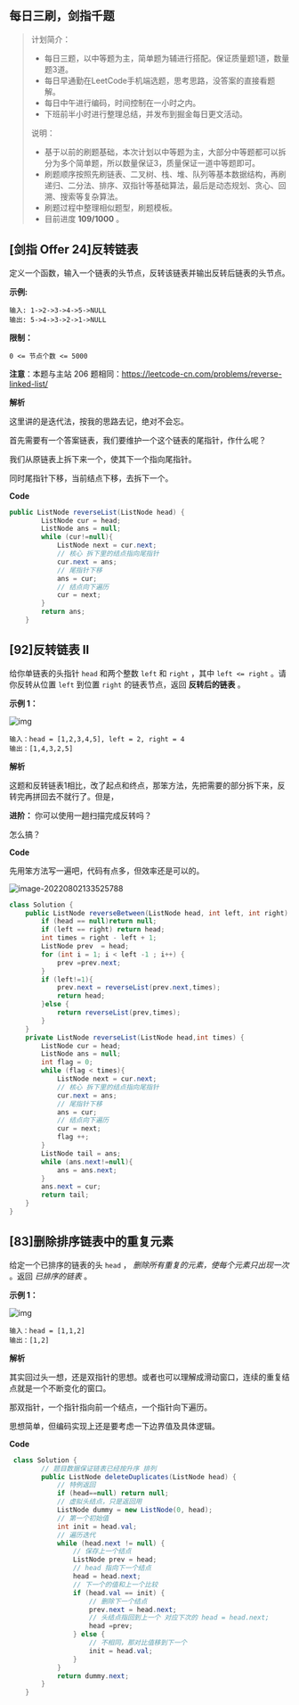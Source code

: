 ## 每日三刷，剑指千题

> 计划简介：
>
> - 每日三题，以中等题为主，简单题为辅进行搭配。保证质量题1道，数量题3道。
> - 每日早通勤在LeetCode手机端选题，思考思路，没答案的直接看题解。
> - 每日中午进行编码，时间控制在一小时之内。
> - 下班前半小时进行整理总结，并发布到掘金每日更文活动。
>
> 说明：
>
> - 基于以前的刷题基础，本次计划以中等题为主，大部分中等题都可以拆分为多个简单题，所以数量保证3，质量保证一道中等题即可。
> - 刷题顺序按照先刷链表、二叉树、栈、堆、队列等基本数据结构，再刷递归、二分法、排序、双指针等基础算法，最后是动态规划、贪心、回溯、搜索等复杂算法。
> - 刷题过程中整理相似题型，刷题模板。
> - 目前进度 **109/1000** 。



## [剑指 Offer 24]反转链表

定义一个函数，输入一个链表的头节点，反转该链表并输出反转后链表的头节点。



**示例:**

```
输入: 1->2->3->4->5->NULL
输出: 5->4->3->2->1->NULL
```



**限制：**

```
0 <= 节点个数 <= 5000
```



**注意**：本题与主站 206 题相同：https://leetcode-cn.com/problems/reverse-linked-list/

**解析**

这里讲的是迭代法，按我的思路去记，绝对不会忘。

首先需要有一个答案链表，我们要维护一个这个链表的尾指针，作什么呢？

我们从原链表上拆下来一个，使其下一个指向尾指针。

同时尾指针下移，当前结点下移，去拆下一个。

**Code**

```java
public ListNode reverseList(ListNode head) {
        ListNode cur = head;
        ListNode ans = null;
        while (cur!=null){
            ListNode next = cur.next;
            // 核心 拆下里的结点指向尾指针
            cur.next = ans;
            // 尾指针下移
            ans = cur;
            // 结点向下遍历
            cur = next;
        }
        return ans;
    }
```

## [92]反转链表 II

给你单链表的头指针 `head` 和两个整数 `left` 和 `right` ，其中 `left <= right` 。请你反转从位置 `left` 到位置 `right` 的链表节点，返回 **反转后的链表** 。



**示例 1：**

![img](https://yitiaoit.oss-cn-beijing.aliyuncs.com/img/rev2ex2.jpg)

```
输入：head = [1,2,3,4,5], left = 2, right = 4
输出：[1,4,3,2,5]
```

**解析**

这题和反转链表1相比，改了起点和终点，那笨方法，先把需要的部分拆下来，反转完再拼回去不就行了。但是，

**进阶：** 你可以使用一趟扫描完成反转吗？

怎么搞？

**Code**

先用笨方法写一遍吧，代码有点多，但效率还是可以的。

![image-20220802133525788](https://yitiaoit.oss-cn-beijing.aliyuncs.com/img/image-20220802133525788.png)

```java
class Solution {
    public ListNode reverseBetween(ListNode head, int left, int right) {
        if (head == null)return null;
        if (left == right) return head;
        int times = right - left + 1;
        ListNode prev  = head;
        for (int i = 1; i < left -1 ; i++) {
            prev =prev.next;
        }
        if (left!=1){
            prev.next = reverseList(prev.next,times);
            return head;
        }else {
            return reverseList(prev,times);
        }
    }
    private ListNode reverseList(ListNode head,int times) {
        ListNode cur = head;
        ListNode ans = null;
        int flag = 0;
        while (flag < times){
            ListNode next = cur.next;
            // 核心 拆下里的结点指向尾指针
            cur.next = ans;
            // 尾指针下移
            ans = cur;
            // 结点向下遍历
            cur = next;
            flag ++;
        }
        ListNode tail = ans;
        while (ans.next!=null){
            ans = ans.next;
        }
        ans.next = cur;
        return tail;
    }
}
```



## [83]删除排序链表中的重复元素

给定一个已排序的链表的头 `head` ， *删除所有重复的元素，使每个元素只出现一次* 。返回 *已排序的链表* 。



**示例 1：**

![img](https://yitiaoit.oss-cn-beijing.aliyuncs.com/img/list1.jpg)

```
输入：head = [1,1,2]
输出：[1,2]
```

**解析**

其实回过头一想，还是双指针的思想。或者也可以理解成滑动窗口，连续的重复结点就是一个不断变化的窗口。

那双指针，一个指针指向前一个结点，一个指针向下遍历。

思想简单，但编码实现上还是要考虑一下边界值及具体逻辑。

**Code**

```java
 class Solution {
        // 题目数据保证链表已经按升序 排列
        public ListNode deleteDuplicates(ListNode head) {
            // 特例返回
            if (head==null) return null;
            // 虚拟头结点，只是返回用
            ListNode dummy = new ListNode(0, head);
            // 第一个初始值
            int init = head.val;
            // 遍历迭代
            while (head.next != null) {
                // 保存上一个结点
                ListNode prev = head;
                // head 指向下一个结点
                head = head.next;
                // 下一个的值和上一个比较
                if (head.val == init) {
                    // 删除下一个结点
                    prev.next = head.next;
                    // 头结点指回到上一个 对应下次的 head = head.next;
                    head =prev;
                } else {
                    // 不相同，那对比值移到下一个
                    init = head.val;
                }
            }
            return dummy.next;
        }
    }
```

